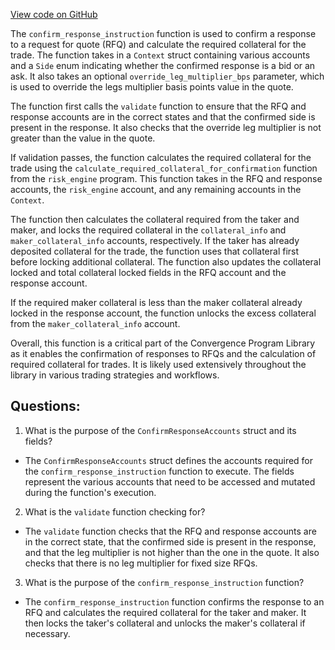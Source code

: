 [View code on GitHub](https://github.com/convergence-rfq/convergence-program-library/rfq/program/src/instructions/rfq/confirm_response.rs)

The `confirm_response_instruction` function is used to confirm a response to a request for quote (RFQ) and calculate the required collateral for the trade. The function takes in a `Context` struct containing various accounts and a `Side` enum indicating whether the confirmed response is a bid or an ask. It also takes an optional `override_leg_multiplier_bps` parameter, which is used to override the legs multiplier basis points value in the quote.

The function first calls the `validate` function to ensure that the RFQ and response accounts are in the correct states and that the confirmed side is present in the response. It also checks that the override leg multiplier is not greater than the value in the quote.

If validation passes, the function calculates the required collateral for the trade using the `calculate_required_collateral_for_confirmation` function from the `risk_engine` program. This function takes in the RFQ and response accounts, the `risk_engine` account, and any remaining accounts in the `Context`.

The function then calculates the collateral required from the taker and maker, and locks the required collateral in the `collateral_info` and `maker_collateral_info` accounts, respectively. If the taker has already deposited collateral for the trade, the function uses that collateral first before locking additional collateral. The function also updates the collateral locked and total collateral locked fields in the RFQ account and the response account.

If the required maker collateral is less than the maker collateral already locked in the response account, the function unlocks the excess collateral from the `maker_collateral_info` account.

Overall, this function is a critical part of the Convergence Program Library as it enables the confirmation of responses to RFQs and the calculation of required collateral for trades. It is likely used extensively throughout the library in various trading strategies and workflows.
## Questions: 
 1. What is the purpose of the `ConfirmResponseAccounts` struct and its fields?
- The `ConfirmResponseAccounts` struct defines the accounts required for the `confirm_response_instruction` function to execute. The fields represent the various accounts that need to be accessed and mutated during the function's execution.

2. What is the `validate` function checking for?
- The `validate` function checks that the RFQ and response accounts are in the correct state, that the confirmed side is present in the response, and that the leg multiplier is not higher than the one in the quote. It also checks that there is no leg multiplier for fixed size RFQs.

3. What is the purpose of the `confirm_response_instruction` function?
- The `confirm_response_instruction` function confirms the response to an RFQ and calculates the required collateral for the taker and maker. It then locks the taker's collateral and unlocks the maker's collateral if necessary.